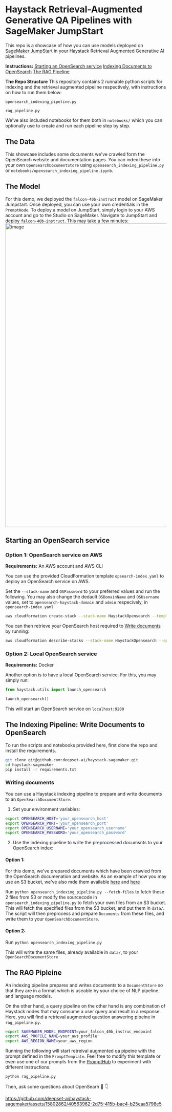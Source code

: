# Haystack Retrieval-Augmented Generative QA Pipelines with SageMaker JumpStart
This repo is a showcase of how you can use models deployed on [SageMaker JumpStart](https://docs.aws.amazon.com/sagemaker/latest/dg/studio-jumpstart.html) in your Haystack Retrieval Augmented Generative AI pipelines.

**Instructions:**
[Starting an OpenSearch service](#starting-an-opensearch-service) 
[Indexing Documents to OpenSearch](#the-indexing-pipeline-write-documents-to-opensearch) 
[The RAG Pipeline](#the-rag-pipleine) 

**The Repo Structure**
This repository contains 2 runnable python scripts for indexing and the retrieval augmented pipeline respectively,  with instructions on how to run them below:

`opensearch_indexing_pipeline.py`

`rag_pipeline.py`

 We've also included notebooks for them both in `notebooks/` which you can optionally use to create and run each pipeline step by step.

## The Data
This showcase includes some documents we've crawled form the OpenSearch website and documentation pages. 
You can index these into your own `OpenSearchDocumentStore` using `opensearch_indexing_pipeline.py` or `notebooks/opensearch_indexing_pipeline.ipynb`.

## The Model
For this demo, we deployed the `falcon-40b-instruct` model on SageMaker Jumpstart. Once deployed, you can use your own credentials in the `PromptNode`.
To deploy a model on JumpStart, simply login to your AWS account and go to the Studio on SageMaker. 
Navigate to JumpStart and deploy `falcon-40b-instruct`. This may take a few minutes:
<img width="949" alt="image" src="https://github.com/deepset-ai/haystack-sagemaker/assets/15802862/b7a1adee-eb9c-4258-b3e0-bf5942f9c960">

## Starting an OpenSearch service
### Option 1: OpenSearch service on AWS
**Requirements:** An AWS account and AWS CLI

You can use the provided CloudFormation template `opsearch-index.yaml` to deploy an OpenSearch service on AWS.

Set the `--stack-name` and `OSPassword` to your preferred values and run the following.
You may also change the dedault `OSDomainName` and `OSUsername` values, set to `opensearch-haystack-domain` and `admin` respecively, in `opensearch-index.yaml`

```bash
aws cloudformation create-stack --stack-name HaystackOpensearch --template-body file://cloudformation/opensearch-index.yaml --parameters ParameterKey=InstanceType,ParameterValue=r5.large.search ParameterKey=InstanceCount,ParameterValue=3 ParameterKey=OSPassword,ParameterValue=Password123!
```
You can then retrieve your OpenSearch host required to [Write documents](#writing-documents) by running:
```bash
aws cloudformation describe-stacks --stack-name HaystackOpensearch --query "Stacks[0].Outputs[?OutputKey=='OpenSearchEndpoint'].OutputValue" --output text
```
### Option 2: Local OpenSearch service
**Requirements:** Docker

Another option is to have a local OpenSearch service. For this, you may simply run:
```python
from haystack.utils import launch_opensearch

launch_opensearch()
```
This will start an OpenSearch service on `localhost:9200`

## The Indexing Pipeline: Write Documents to OpenSearch
To run the scripts and notebooks provided here, first clone the repo and install the requirements.
```bash
git clone git@github.com:deepset-ai/haystack-sagemaker.git
cd haystack-sagemaker
pip install -r requirements.txt
```

### Writing documents
You can use a Haystack indexing pipeline to prepare and write documents to an `OpenSearchDocumentStore`.
1. Set your environment variables:
```bash
export OPENSEARCH_HOST='your_opensearch_host'
export OPENSEARCH_PORT='your_opensearch_port'
export OPENSEARCH_USERNAME='your_opensearch_username'
export OPENSEARCH_PASSWORD='your_opensearch_password'
```
2. Use the indexing pipeline to write the preprocessed documsnts to your OpenSearch index:
#### Option 1:
For this demo, we've prepared documents which have been crawled from the OpenSearch documenation and website. As an example of how you may use an S3 bucket, we've also mde them available [here](https://haystack-public-demo-files.s3.eu-central-1.amazonaws.com/haystack-sagemaker-demo/opensearch-documentation-2.7.json) and [here](https://haystack-public-demo-files.s3.eu-central-1.amazonaws.com/haystack-sagemaker-demo/opensearch-website.json)

Run `python opensearch_indexing_pipeline.py --fetch-files` to fetch these 2 files from S3 or modify the sourcecode in `opensearch_indexing_pipeline.py` to fetch your own files from an S3 bucket. This will fetch the specified files from the S3 bucket, and put them in `data/`. The script will then preprocess and prepare `Documents` from these files, and write them to your `OpenSearchDocumentStore`.

#### Option 2:
Run `python opensearch_indexing_pipeline.py`

This will write the same files, already available in `data/`, to your `OpenSearchDocumentStore`


## The RAG Pipleine

An indexing pipeline prepares and writes documents to a `DocumentStore` so that they are in a format which is useable by your choice of NLP pipeline and language models.

On the other hand, a query pipeline on the other hand is any combination of Haystack nodes that may consume a user query and result in a response.
Here, you will find a retrieval augmented question answering pipeine in `rag_pipeline.py`.

```bash
export SAGEMAKER_MODEL_ENDPOINT=your_falcon_40b_instruc_endpoint
export AWS_PROFILE_NAME=your_aws_profile
export AWS_REGION_NAME=your_aws_region
```

Running the following will start retreival augmented qa pipeine with the prompt defined in the `PromptTemplate`. Feel free to modify this template or even use one of our prompts from the [PromptHub](https://prompthub.deepset.ai) to experiment with different instructions.

```bash
python rag_pipeline.py
```

Then, ask some questions about OpenSearh 🥳 👇

https://github.com/deepset-ai/haystack-sagemaker/assets/15802862/40563962-2d75-415b-bac4-b25eaa5798e5

